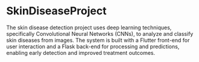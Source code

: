 # SkinDiseaseProject
The skin disease detection project uses deep learning techniques, specifically Convolutional Neural Networks (CNNs), to analyze and classify skin diseases from images. The system is built with a Flutter front-end for user interaction and a Flask back-end for processing and predictions, enabling early detection and improved treatment outcomes.
